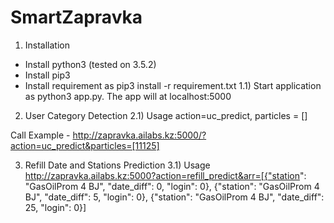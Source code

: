# SmartZapravka
 

1) Installation
- Install python3 (tested on 3.5.2)
- Install pip3
- Install requirement as pip3 install -r requirement.txt
1.1) Start application as python3 app.py. The app will at localhost:5000


2) User Category Detection
2.1) Usage
action=uc_predict, 
particles = [<product article>]
 
Call Example - http://zapravka.ailabs.kz:5000/?action=uc_predict&particles=[11125]


3) Refill Date and Stations Prediction
3.1) Usage
http://zapravka.ailabs.kz:5000?action=refill_predict&arr=[{"station": "GasOilProm 4 BJ", "date_diff": 0, "login": 0}, {"station": "GasOilProm 4 BJ", "date_diff": 5, "login": 0}, {"station": "GasOilProm 4 BJ", "date_diff": 25, "login": 0}]
